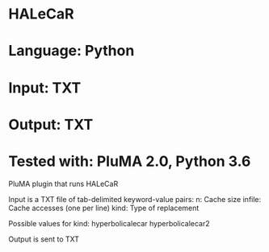 # HALeCaR
# Language: Python
# Input: TXT
# Output: TXT
# Tested with: PluMA 2.0, Python 3.6

PluMA plugin that runs HALeCaR

Input is a TXT file of tab-delimited keyword-value pairs:
n: Cache size
infile: Cache accesses (one per line)
kind: Type of replacement

Possible values for kind:
hyperbolicalecar
hyperbolicalecar2

Output is sent to TXT
